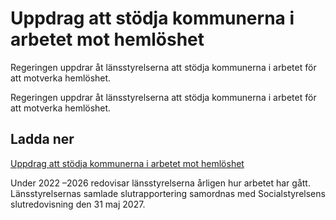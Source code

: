 # Uppdrag att stödja kommunerna i arbetet mot hemlöshet

Regeringen uppdrar åt länsstyrelserna att stödja kommunerna i arbetet för att motverka hemlöshet.

Regeringen uppdrar åt länsstyrelserna att stödja kommunerna i arbetet för att motverka hemlöshet.

## Ladda ner

[Uppdrag att stödja kommunerna i arbetet mot hemlöshet](/contentassets/d8bf568dfa364393ba52590c32a1dd8b/s2022_03247-1-s2022-03247-uppdrag-lansstyrelserna-stodja-kommunernas-hemloshetsarbete-8284765_1_1-1.pdf)

Under 2022 –2026 redovisar länsstyrelserna årligen hur arbetet har gått. Länsstyrelsernas samlade slutrapportering samordnas med Socialstyrelsens slutredovisning den 31 maj 2027.
